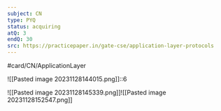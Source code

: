 ```yaml
---
subject: CN
type: PYQ
status: acquiring
atQ: 3
endQ: 30
src: https://practicepaper.in/gate-cse/application-layer-protocols
---
```

#card/CN/ApplicationLayer 

![[Pasted image 20231128144015.png]]::6 <!--SR:!2024-04-12,79,230-->

![[Pasted image 20231128145339.png]]![[Pasted image 20231128152547.png]]